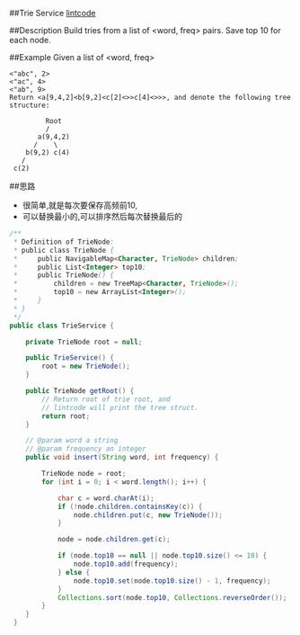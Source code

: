 ##Trie Service
[lintcode](https://www.lintcode.com/problem/trie-service/description)

##Description
	Build tries from a list of <word, freq> pairs. Save top 10 for each node.

##Example
	Given a list of <word, freq>

	<"abc", 2>
	<"ac", 4>
	<"ab", 9>
	Return <a[9,4,2]<b[9,2]<c[2]<>>c[4]<>>>, and denote the following tree structure:

	         Root
	         /
	       a(9,4,2)
	      /    \
	    b(9,2) c(4)
	   /
	 c(2)

##思路
- 很简单,就是每次要保存高频前10,
- 可以替换最小的,可以排序然后每次替换最后的

```java
/**
 * Definition of TrieNode:
 * public class TrieNode {
 *     public NavigableMap<Character, TrieNode> children;
 *     public List<Integer> top10;
 *     public TrieNode() {
 *         children = new TreeMap<Character, TrieNode>();
 *         top10 = new ArrayList<Integer>();
 *     }
 * }
 */
public class TrieService {

    private TrieNode root = null;

    public TrieService() {
        root = new TrieNode();
    }

    public TrieNode getRoot() {
        // Return root of trie root, and
        // lintcode will print the tree struct.
        return root;
    }

    // @param word a string
    // @param frequency an integer
    public void insert(String word, int frequency) {

        TrieNode node = root;
        for (int i = 0; i < word.length(); i++) {

            char c = word.charAt(i);
            if (!node.children.containsKey(c)) {
                node.children.put(c, new TrieNode());
            }

            node = node.children.get(c);

            if (node.top10 == null || node.top10.size() <= 10) {
                node.top10.add(frequency);
            } else {
                node.top10.set(node.top10.size() - 1, frequency);
            }
            Collections.sort(node.top10, Collections.reverseOrder());
        }
    }
 }
```
